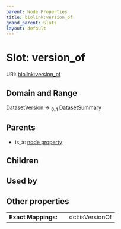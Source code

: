 ```yaml
---
parent: Node Properties
title: biolink:version_of
grand_parent: Slots
layout: default
---
```


# Slot: version_of




URI: [biolink:version_of](https://w3id.org/biolink/version_of)

## Domain and Range

[DatasetVersion](DatasetVersion.md) ->  <sub>0..1</sub> [DatasetSummary](DatasetSummary.md)

## Parents

 *  is_a: [node property](node_property.md)

## Children


## Used by


## Other properties

|  |  |  |
| --- | --- | --- |
| **Exact Mappings:** | | dct:isVersionOf |

